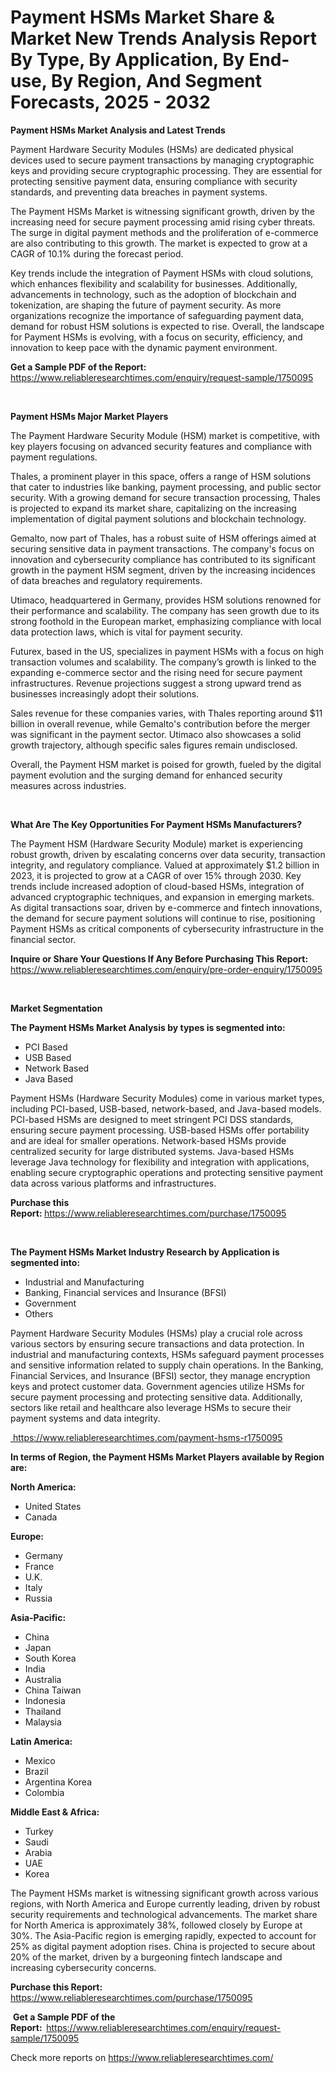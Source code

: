 <p><h1>Payment HSMs Market Share & Market New Trends Analysis Report By Type, By Application, By End-use, By Region, And Segment Forecasts, 2025 - 2032</h1></p><p><strong>Payment HSMs Market Analysis and Latest Trends</strong></p>
<p><p>Payment Hardware Security Modules (HSMs) are dedicated physical devices used to secure payment transactions by managing cryptographic keys and providing secure cryptographic processing. They are essential for protecting sensitive payment data, ensuring compliance with security standards, and preventing data breaches in payment systems. </p><p>The Payment HSMs Market is witnessing significant growth, driven by the increasing need for secure payment processing amid rising cyber threats. The surge in digital payment methods and the proliferation of e-commerce are also contributing to this growth. The market is expected to grow at a CAGR of 10.1% during the forecast period. </p><p>Key trends include the integration of Payment HSMs with cloud solutions, which enhances flexibility and scalability for businesses. Additionally, advancements in technology, such as the adoption of blockchain and tokenization, are shaping the future of payment security. As more organizations recognize the importance of safeguarding payment data, demand for robust HSM solutions is expected to rise. Overall, the landscape for Payment HSMs is evolving, with a focus on security, efficiency, and innovation to keep pace with the dynamic payment environment.</p></p>
<p><strong>Get a Sample PDF of the Report:&nbsp;</strong> <a href="https://www.reliableresearchtimes.com/enquiry/request-sample/1750095?utm_campaign=3297&utm_medium=2&utm_source=Github&utm_content=ia&utm_term=06042025&utm_id=payment-hsms">https://www.reliableresearchtimes.com/enquiry/request-sample/1750095</a></p>
<p>&nbsp;</p>
<p><strong>Payment HSMs Major Market Players</strong></p>
<p><p>The Payment Hardware Security Module (HSM) market is competitive, with key players focusing on advanced security features and compliance with payment regulations. </p><p>Thales, a prominent player in this space, offers a range of HSM solutions that cater to industries like banking, payment processing, and public sector security. With a growing demand for secure transaction processing, Thales is projected to expand its market share, capitalizing on the increasing implementation of digital payment solutions and blockchain technology.</p><p>Gemalto, now part of Thales, has a robust suite of HSM offerings aimed at securing sensitive data in payment transactions. The company's focus on innovation and cybersecurity compliance has contributed to its significant growth in the payment HSM segment, driven by the increasing incidences of data breaches and regulatory requirements.</p><p>Utimaco, headquartered in Germany, provides HSM solutions renowned for their performance and scalability. The company has seen growth due to its strong foothold in the European market, emphasizing compliance with local data protection laws, which is vital for payment security.</p><p>Futurex, based in the US, specializes in payment HSMs with a focus on high transaction volumes and scalability. The company’s growth is linked to the expanding e-commerce sector and the rising need for secure payment infrastructures. Revenue projections suggest a strong upward trend as businesses increasingly adopt their solutions.</p><p>Sales revenue for these companies varies, with Thales reporting around $11 billion in overall revenue, while Gemalto's contribution before the merger was significant in the payment sector. Utimaco also showcases a solid growth trajectory, although specific sales figures remain undisclosed.</p><p>Overall, the Payment HSM market is poised for growth, fueled by the digital payment evolution and the surging demand for enhanced security measures across industries.</p></p>
<p>&nbsp;</p>
<p><strong>What Are The Key Opportunities For Payment HSMs Manufacturers?</strong></p>
<p><p>The Payment HSM (Hardware Security Module) market is experiencing robust growth, driven by escalating concerns over data security, transaction integrity, and regulatory compliance. Valued at approximately $1.2 billion in 2023, it is projected to grow at a CAGR of over 15% through 2030. Key trends include increased adoption of cloud-based HSMs, integration of advanced cryptographic techniques, and expansion in emerging markets. As digital transactions soar, driven by e-commerce and fintech innovations, the demand for secure payment solutions will continue to rise, positioning Payment HSMs as critical components of cybersecurity infrastructure in the financial sector.</p></p>
<p><strong>Inquire or Share Your Questions If Any Before Purchasing This Report:</strong> <a href="https://www.reliableresearchtimes.com/enquiry/pre-order-enquiry/1750095?utm_campaign=3297&utm_medium=2&utm_source=Github&utm_content=ia&utm_term=06042025&utm_id=payment-hsms">https://www.reliableresearchtimes.com/enquiry/pre-order-enquiry/1750095</a></p>
<p>&nbsp;</p>
<p><strong>Market Segmentation</strong></p>
<p><strong>The Payment HSMs Market Analysis by types is segmented into:</strong></p>
<p><ul><li>PCI Based</li><li>USB Based</li><li>Network Based</li><li>Java Based</li></ul></p>
<p><p>Payment HSMs (Hardware Security Modules) come in various market types, including PCI-based, USB-based, network-based, and Java-based models. PCI-based HSMs are designed to meet stringent PCI DSS standards, ensuring secure payment processing. USB-based HSMs offer portability and are ideal for smaller operations. Network-based HSMs provide centralized security for large distributed systems. Java-based HSMs leverage Java technology for flexibility and integration with applications, enabling secure cryptographic operations and protecting sensitive payment data across various platforms and infrastructures.</p></p>
<p><strong>Purchase this Report:&nbsp;</strong><a href="https://www.reliableresearchtimes.com/purchase/1750095?utm_campaign=3297&utm_medium=2&utm_source=Github&utm_content=ia&utm_term=06042025&utm_id=payment-hsms">https://www.reliableresearchtimes.com/purchase/1750095</a></p>
<p>&nbsp;</p>
<p><strong>The Payment HSMs Market Industry Research by Application is segmented into:</strong></p>
<p><ul><li>Industrial and Manufacturing</li><li>Banking, Financial services and Insurance (BFSI)</li><li>Government</li><li>Others</li></ul></p>
<p><p>Payment Hardware Security Modules (HSMs) play a crucial role across various sectors by ensuring secure transactions and data protection. In industrial and manufacturing contexts, HSMs safeguard payment processes and sensitive information related to supply chain operations. In the Banking, Financial Services, and Insurance (BFSI) sector, they manage encryption keys and protect customer data. Government agencies utilize HSMs for secure payment processing and protecting sensitive data. Additionally, sectors like retail and healthcare also leverage HSMs to secure their payment systems and data integrity.</p></p>
<p><a href="https://www.reliableresearchtimes.com/payment-hsms-r1750095?utm_campaign=3297&utm_medium=2&utm_source=Github&utm_content=ia&utm_term=06042025&utm_id=payment-hsms">&nbsp;https://www.reliableresearchtimes.com/payment-hsms-r1750095</a></p>
<p><strong>In terms of Region, the Payment HSMs Market Players available by Region are:</strong></p>
<p>
    <p> <strong> North America: </strong>
        <ul>
            <li>United States</li>
            <li>Canada</li>
        </ul>
        </p> 
    <p> <strong> Europe: </strong>
        <ul>
            <li>Germany</li>
            <li>France</li>
            <li>U.K.</li>
            <li>Italy</li>
            <li>Russia</li>
        </ul>
        </p> 
    <p> <strong> Asia-Pacific: </strong>
        <ul>
            <li>China</li>
            <li>Japan</li>
            <li>South Korea</li>
            <li>India</li>
            <li>Australia</li>
            <li>China Taiwan</li>
            <li>Indonesia</li>
            <li>Thailand</li>
            <li>Malaysia</li>
        </ul>
        </p> 
    <p> <strong> Latin America: </strong>
        <ul>
            <li>Mexico</li>
            <li>Brazil</li>
            <li>Argentina Korea</li>
            <li>Colombia</li>
        </ul>
        </p> 
    <p> <strong> Middle East & Africa: </strong>
        <ul>
            <li>Turkey</li>
            <li>Saudi</li>
            <li>Arabia</li>
            <li>UAE</li>
            <li>Korea</li>
        </ul>
    </p>
    </p>
<p><p>The Payment HSMs market is witnessing significant growth across various regions, with North America and Europe currently leading, driven by robust security requirements and technological advancements. The market share for North America is approximately 38%, followed closely by Europe at 30%. The Asia-Pacific region is emerging rapidly, expected to account for 25% as digital payment adoption rises. China is projected to secure about 20% of the market, driven by a burgeoning fintech landscape and increasing cybersecurity concerns.</p></p>
<p><strong>Purchase this Report: </strong><a href="https://www.reliableresearchtimes.com/purchase/1750095?utm_campaign=3297&utm_medium=2&utm_source=Github&utm_content=ia&utm_term=06042025&utm_id=payment-hsms">https://www.reliableresearchtimes.com/purchase/1750095</a></p>
<p>&nbsp;<strong>Get a Sample PDF of the Report:&nbsp;&nbsp;</strong><a href="https://www.reliableresearchtimes.com/enquiry/request-sample/1750095?utm_campaign=3297&utm_medium=2&utm_source=Github&utm_content=ia&utm_term=06042025&utm_id=payment-hsms">https://www.reliableresearchtimes.com/enquiry/request-sample/1750095</a></p>
<p><strong></strong></p>
<p>Check more reports on <a href="https://www.reliableresearchtimes.com/?utm_campaign=3297&utm_medium=2&utm_source=Github&utm_content=ia&utm_term=06042025&utm_id=payment-hsms">https://www.reliableresearchtimes.com/</a></p>